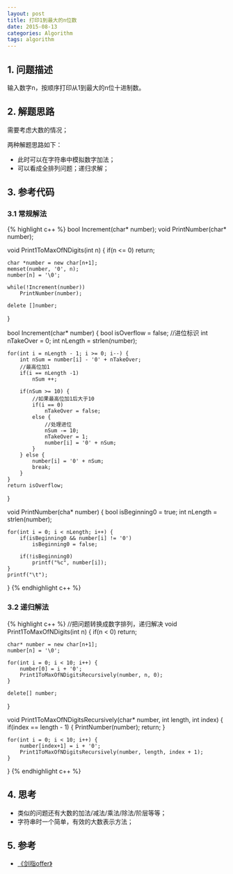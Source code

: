 ```yaml
---
layout: post
title: 打印1到最大的n位数
date: 2015-08-13
categories: Algorithm
tags: algorithm
---
```


## 1. 问题描述

输入数字n，按顺序打印从1到最大的n位十进制数。

## 2. 解题思路

需要考虑大数的情况；

两种解题思路如下：

- 此时可以在字符串中模拟数字加法；
- 可以看成全排列问题；递归求解；

## 3. 参考代码

### 3.1 常规解法

{% highlight c++ %}
bool Increment(char* number);
void PrintNumber(char* number);

void Print1ToMaxOfNDigits(int n) {
	if(n <= 0)
		return;

	char *number = new char[n+1];
	memset(number, '0', n);
	number[n] = '\0';

	while(!Increment(number)) 
		PrintNumber(number);

	delete []number;
}

bool Increment(char* number) {
	bool isOverflow = false;
	//进位标识
	int nTakeOver = 0;
	int nLength = strlen(number);

	for(int i = nLength - 1; i >= 0; i--) {
		int nSum = number[i] - '0' + nTakeOver;
		//最高位加1
		if(i == nLength -1)
			nSum ++;

		if(nSum >= 10) {
			//如果最高位加1后大于10
			if(i == 0)
				nTakeOver = false;
			else {
				//处理进位
				nSum -= 10;
				nTakeOver = 1;
				number[i] = '0' + nSum;
			}
		} else {
			number[i] = '0' + nSum;
			break;
		}
	}
	return isOverflow;
}

void PrintNumber(cha* number) {
	bool isBeginning0 = true;
	int nLength = strlen(number);

	for(int i = 0; i < nLength; i++) {
		if(isBeginning0 && number[i] != '0')
			isBeginning0 = false;

		if(!isBeginning0)
			printf("%c", number[i]);
	}
	printf("\t");
}
{% endhighlight c++ %}

### 3.2 递归解法

{% highlight c++ %}
//把问题转换成数字排列，递归解决
void Print1ToMaxOfNDigits(int n) {
	if(n < 0)
		return;

	char* number = new char[n+1];
	number[n] = '\0';

	for(int i = 0; i < 10; i++) {
		number[0] = i + '0';
		Print1ToMaxOfNDigitsRecursively(number, n, 0);
	}

	delete[] number;
}

void Print1ToMaxOfNDigitsRecursively(char* number, int length, int index) {
	if(index == length - 1) {
		PrintNumber(number);
		return;
	}

	for(int i = 0; i < 10; i++) {
		number[index+1] = i + '0';
		Print1ToMaxOfNDigitsRecursively(number, length, index + 1);
	}
}
{% endhighlight c++ %}

## 4. 思考

- 类似的问题还有大数的加法/减法/乘法/除法/阶层等等；
- 字符串时一个简单，有效的大数表示方法；



## 5. 参考

- [《剑指offer》](http://www.broadview.com.cn/#book/bookdetail/bookDetailAll.jsp?book_id=12c9bc27-a944-11e4-9c0a-005056c00008&isbn=978-7-121-23245-9)